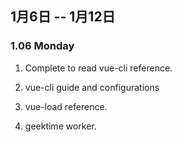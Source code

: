 ## 1月6日 -- 1月12日

### 1.06 Monday
1. Complete to read vue-cli reference.

1. vue-cli guide and configurations
2. vue-load reference.
3. geektime worker. 
